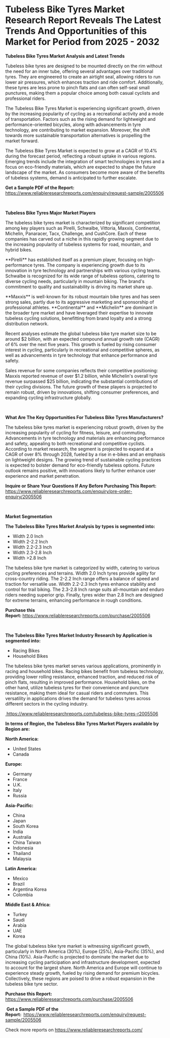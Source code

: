 <p><h1>Tubeless Bike Tyres Market Research Report Reveals The Latest Trends And Opportunities of this Market for Period from 2025 - 2032</h1></p><p><strong>Tubeless Bike Tyres Market Analysis and Latest Trends</strong></p>
<p><p>Tubeless bike tyres are designed to be mounted directly on the rim without the need for an inner tube, offering several advantages over traditional tyres. They are engineered to create an airtight seal, allowing riders to run lower air pressures, which enhances traction and ride comfort. Additionally, these tyres are less prone to pinch flats and can often self-seal small punctures, making them a popular choice among both casual cyclists and professional riders.</p><p>The Tubeless Bike Tyres Market is experiencing significant growth, driven by the increasing popularity of cycling as a recreational activity and a mode of transportation. Factors such as the rising demand for lightweight and performance-oriented bicycles, along with advancements in tyre technology, are contributing to market expansion. Moreover, the shift towards more sustainable transportation alternatives is propelling the market forward.</p><p>The Tubeless Bike Tyres Market is expected to grow at a CAGR of 10.4% during the forecast period, reflecting a robust uptake in various regions. Emerging trends include the integration of smart technologies in tyres and a focus on eco-friendly materials, which are expected to shape the future landscape of the market. As consumers become more aware of the benefits of tubeless systems, demand is anticipated to further escalate.</p></p>
<p><strong>Get a Sample PDF of the Report:&nbsp;</strong> <a href="https://www.reliableresearchreports.com/enquiry/request-sample/2005506?utm_campaign=2009&utm_medium=2&utm_source=Github&utm_content=ia&utm_term=09022025&utm_id=tubeless-bike-tyres">https://www.reliableresearchreports.com/enquiry/request-sample/2005506</a></p>
<p>&nbsp;</p>
<p><strong>Tubeless Bike Tyres Major Market Players</strong></p>
<p><p>The tubeless bike tyres market is characterized by significant competition among key players such as Pirelli, Schwalbe, Vittoria, Maxxis, Continental, Michelin, Panaracer, Tacx, Challenge, and CushCore. Each of these companies has carved out a niche in this rapidly growing segment due to the increasing popularity of tubeless systems for road, mountain, and hybrid bikes.</p><p>**Pirelli** has established itself as a premium player, focusing on high-performance tyres. The company is experiencing growth due to its innovation in tyre technology and partnerships with various cycling teams. Schwalbe is recognized for its wide range of tubeless options, catering to diverse cycling needs, particularly in mountain biking. The brand's commitment to quality and sustainability is driving its market share up.</p><p>**Maxxis** is well-known for its robust mountain bike tyres and has seen strong sales, partly due to its aggressive marketing and sponsorship of professional athletes. **Continental** and **Michelin** are dominant in the broader tyre market and have leveraged their expertise to innovate tubeless cycling solutions, benefitting from brand loyalty and a strong distribution network.</p><p>Recent analyses estimate the global tubeless bike tyre market size to be around $2 billion, with an expected compound annual growth rate (CAGR) of 6% over the next five years. This growth is fueled by rising consumer interest in cycling, particularly in recreational and competitive spheres, as well as advancements in tyre technology that enhance performance and safety.</p><p>Sales revenue for some companies reflects their competitive positioning: Maxxis reported revenue of over $1.2 billion, while Michelin's overall tyre revenue surpassed $25 billion, indicating the substantial contributions of their cycling divisions. The future growth of these players is projected to remain robust, driven by innovations, shifting consumer preferences, and expanding cycling infrastructure globally.</p></p>
<p>&nbsp;</p>
<p><strong>What Are The Key Opportunities For Tubeless Bike Tyres Manufacturers?</strong></p>
<p><p>The tubeless bike tyres market is experiencing robust growth, driven by the increasing popularity of cycling for fitness, leisure, and commuting. Advancements in tyre technology and materials are enhancing performance and safety, appealing to both recreational and competitive cyclists. According to market research, the segment is projected to expand at a CAGR of over 8% through 2028, fueled by a rise in e-bikes and an emphasis on lightweight designs. The growing trend of sustainable cycling practices is expected to bolster demand for eco-friendly tubeless options. Future outlook remains positive, with innovations likely to further enhance user experience and market penetration.</p></p>
<p><strong>Inquire or Share Your Questions If Any Before Purchasing This Report:</strong> <a href="https://www.reliableresearchreports.com/enquiry/pre-order-enquiry/2005506?utm_campaign=2009&utm_medium=2&utm_source=Github&utm_content=ia&utm_term=09022025&utm_id=tubeless-bike-tyres">https://www.reliableresearchreports.com/enquiry/pre-order-enquiry/2005506</a></p>
<p>&nbsp;</p>
<p><strong>Market Segmentation</strong></p>
<p><strong>The Tubeless Bike Tyres Market Analysis by types is segmented into:</strong></p>
<p><ul><li>Width 2.0 Inch</li><li>Width 2-2.2 Inch</li><li>Width 2.2-2.3 Inch</li><li>Width 2.3-2.8 Inch</li><li>Width >2.8 Inch</li></ul></p>
<p><p>The tubeless bike tyre market is categorized by width, catering to various cycling preferences and terrains. Width 2.0 Inch tyres provide agility for cross-country riding. The 2-2.2 Inch range offers a balance of speed and traction for versatile use. Width 2.2-2.3 Inch tyres enhance stability and control for trail biking. The 2.3-2.8 Inch range suits all-mountain and enduro riders needing superior grip. Finally, tyres wider than 2.8 Inch are designed for extreme terrains, enhancing performance in rough conditions.</p></p>
<p><strong>Purchase this Report:&nbsp;</strong><a href="https://www.reliableresearchreports.com/purchase/2005506?utm_campaign=2009&utm_medium=2&utm_source=Github&utm_content=ia&utm_term=09022025&utm_id=tubeless-bike-tyres">https://www.reliableresearchreports.com/purchase/2005506</a></p>
<p>&nbsp;</p>
<p><strong>The Tubeless Bike Tyres Market Industry Research by Application is segmented into:</strong></p>
<p><ul><li>Racing Bikes</li><li>Household Bikes</li></ul></p>
<p><p>The tubeless bike tyres market serves various applications, prominently in racing and household bikes. Racing bikes benefit from tubeless technology, providing lower rolling resistance, enhanced traction, and reduced risk of pinch flats, resulting in improved performance. Household bikes, on the other hand, utilize tubeless tyres for their convenience and puncture resistance, making them ideal for casual riders and commuters. This versatility in applications drives the demand for tubeless tyres across different sectors in the cycling industry.</p></p>
<p><a href="https://www.reliableresearchreports.com/tubeless-bike-tyres-r2005506?utm_campaign=2009&utm_medium=2&utm_source=Github&utm_content=ia&utm_term=09022025&utm_id=tubeless-bike-tyres">&nbsp;https://www.reliableresearchreports.com/tubeless-bike-tyres-r2005506</a></p>
<p><strong>In terms of Region, the Tubeless Bike Tyres Market Players available by Region are:</strong></p>
<p>
    <p> <strong> North America: </strong>
        <ul>
            <li>United States</li>
            <li>Canada</li>
        </ul>
        </p> 
    <p> <strong> Europe: </strong>
        <ul>
            <li>Germany</li>
            <li>France</li>
            <li>U.K.</li>
            <li>Italy</li>
            <li>Russia</li>
        </ul>
        </p> 
    <p> <strong> Asia-Pacific: </strong>
        <ul>
            <li>China</li>
            <li>Japan</li>
            <li>South Korea</li>
            <li>India</li>
            <li>Australia</li>
            <li>China Taiwan</li>
            <li>Indonesia</li>
            <li>Thailand</li>
            <li>Malaysia</li>
        </ul>
        </p> 
    <p> <strong> Latin America: </strong>
        <ul>
            <li>Mexico</li>
            <li>Brazil</li>
            <li>Argentina Korea</li>
            <li>Colombia</li>
        </ul>
        </p> 
    <p> <strong> Middle East & Africa: </strong>
        <ul>
            <li>Turkey</li>
            <li>Saudi</li>
            <li>Arabia</li>
            <li>UAE</li>
            <li>Korea</li>
        </ul>
    </p>
    </p>
<p><p>The global tubeless bike tyre market is witnessing significant growth, particularly in North America (30%), Europe (25%), Asia-Pacific (35%), and China (10%). Asia-Pacific is projected to dominate the market due to increasing cycling participation and infrastructure development, expected to account for the largest share. North America and Europe will continue to experience steady growth, fueled by rising demand for premium bicycles. Collectively, these regions are poised to drive a robust expansion in the tubeless bike tyre sector.</p></p>
<p><strong>Purchase this Report: </strong><a href="https://www.reliableresearchreports.com/purchase/2005506?utm_campaign=2009&utm_medium=2&utm_source=Github&utm_content=ia&utm_term=09022025&utm_id=tubeless-bike-tyres">https://www.reliableresearchreports.com/purchase/2005506</a></p>
<p>&nbsp;<strong>Get a Sample PDF of the Report:&nbsp;&nbsp;</strong><a href="https://www.reliableresearchreports.com/enquiry/request-sample/2005506?utm_campaign=2009&utm_medium=2&utm_source=Github&utm_content=ia&utm_term=09022025&utm_id=tubeless-bike-tyres">https://www.reliableresearchreports.com/enquiry/request-sample/2005506</a></p>
<p><strong></strong></p>
<p>Check more reports on <a href="https://www.reliableresearchreports.com/?utm_campaign=2009&utm_medium=2&utm_source=Github&utm_content=ia&utm_term=09022025&utm_id=tubeless-bike-tyres">https://www.reliableresearchreports.com/</a></p>